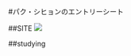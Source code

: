 #パク・シヒョンのエントリーシート

##SITE
<img src="https://img.shields.io/badge/Instagram-E4405F?style=flat-square&logo=Instagram&logoColor=white"/>

##studying
